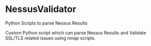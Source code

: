 # NessusValidator
Python Scripts to parse Nessus Results

Custom Python script which can parse Nessus Results and Validate SSL/TLS related issues using nmap scripts.

